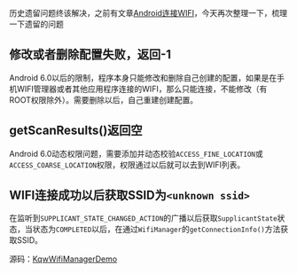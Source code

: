历史遗留问题终该解决，之前有文章[Android连接WIFI](http://blog.csdn.net/q4878802/article/details/52119203)，今天再次整理一下，梳理一下遗留的问题

## 修改或者删除配置失败，返回-1

Android 6.0以后的限制，程序本身只能修改和删除自己创建的配置，如果是在手机WIFI管理器或者其他应用程序连接的WIFI，那么只能连接，不能修改（有ROOT权限除外）。需要删除以后，自己重建创建配置。

## getScanResults()返回空

Android 6.0动态权限问题，需要添加并动态校验`ACCESS_FINE_LOCATION`或`ACCESS_COARSE_LOCATION`权限，权限通过以后就可以去到WIFI列表。

## WIFI连接成功以后获取SSID为`<unknown ssid>`

在监听到`SUPPLICANT_STATE_CHANGED_ACTION`的广播以后获取`SupplicantState`状态，当状态为`COMPLETED`以后，在通过`WifiManager`的`getConnectionInfo()`方法获取SSID。


源码：[KqwWifiManagerDemo](https://github.com/kongqw/KqwWifiManagerDemo)
